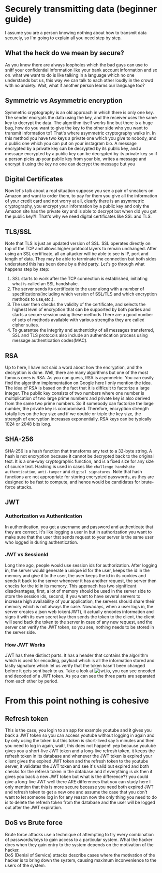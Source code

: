 # Securely transmitting data (beginner guide)
I assume you are a person knowing nothing about how to transmit data securely, so I'm going to explain all you need step 
by step.

## What the heck do we mean by secure?
As you know there are always loopholes which the bad guys can use to sniff your confidential information like your bank 
account information and so on. what we want to do is like talking in a language which no one understands but us, this 
way we can talk to each other loudly in the crowd with no anxiety. Wait, what if another person learns our language too?

## Symmetric vs Asymmetric encryption
Symmetric cryptography is an old approach in which there is only one key. The sender encrypts the data using the key, and 
the receiver uses the same key to decrypt the data. The algorithm itself works fine but there is a huge bug, how do you 
want to give the key to the other side who you want to transmit information to? That's where asymmetric cryptography walks
in. In this method you have two keys a private one which you give to nobody, and a public one which you can put on your
instagram bio. A message encrypted by a private key can be decrypted by its public key, and a message encrypted by a 
public key can be decrypted by its private key so if a person picks up your public key from your bio, writes a message and
encrypt it using the key no one can decrypt the message but you

## Digital Certificates
Now let's talk about a real situation suppose you see a pair of sneakers on Amazon and want to order them, to pay for them
you give all the information of your credit card and not worry at all, clearly there is an asymmetric cryptography, you 
encrypt your information by a public key and only the Amazon site has the private key and is able to decrypt but when did
you get the public key?!! That's why we need digital certificates like SSL and TLS. 

## TLS/SSL
Note that TLS is just an updated version of SSL. SSL operates directly on top of the TCP and allows higher protocol layers
to remain unchanged. After using an SSL certificate, all an attacker will be able to see is IP, port and length of data. 
They may be able to terminate the connection but both sides understand this has been done by a third party. Let's go through
what happens step by step:<br/>
1. SSL starts to work after the TCP connection is established, initiating what is called an SSL handshake.<br/>
2. The server sends its certificate to the user along with a number of specifications(including which version of SSL/TLS
   and which encryption methods to use,etc.).
3. The user then checks the validity of the certificate, and selects the highest level of encryption that can be supported 
by both parties and starts a secure session using these methods.There are a good number of sets of methods available with 
   various strengths they are called cipher suites.
4. To guarantee the integrity and authenticity of all messages transferred, SSL and TLS protocols also include an 
   authentication process using message authentication codes(MAC).
   
## RSA
Up to here, I have not said a word about how the encryption, and the decryption is done. Well, there are many algorithms 
but one of the most famous ones is RSA. As you can guess, RSA is asymmetric. You can easily find the algorithm 
implementation on Google here I only mention the idea. The idea of RSA is based on the fact that it is difficult to factorize 
a large integer. The public key consists of two numbers where one number is multiplication of two large prime numbers and 
private key is also derived from the same two prime numbers. So if somebody can factorize the large number, the private 
key is compromised. Therefore, encryption strength totally lies on the key size and if we double or triple the key size, 
the strength of encryption increases exponentially. RSA keys can be typically 1024 or 2048 bits long.

## SHA-256
SHA-256 is a hash function that transforms any text to a 32-byte string. A hash is not encryption because it cannot be 
decrypted back to the original text. It is a one-way cryptographic function, and is a fixed size for any size of source 
text. Hashing is used in cases like `challenge handshake authentication`, `anti-tamper` and `digital signatures`. Note
that hash functions are not appropriate for storing encrypted passwords, as they are designed to be fast to compute, and 
hence would be candidates for brute-force attacks.

## JWT
### Authorization vs Authentication
In authentication, you get a username and password and authenticate that they are correct. It's like logging a user in 
but in authorization you want to make sure that the user that sends request to your server is the same user who logged in
during authentication.
### JWT vs SessionId
Long time ago, people would use session ids for authorization. After logging in, the server would generate a unique id
for the user, keeps the id in the memory and give it to the user, the user keeps the id in its cookies and sends it back
to the server whenever it has another request, the server then checks for the id in its memory. This approach has two 
significant disadvantages, first, a lot of memory should be used in the server side to store the session ids, second,
if you want to have several servers to increase high availability of your application, the servers should share their 
memory which is not always the case. Nowadays, when a user logs in, the server creates a json web token(JWT), it actually
encodes information and signs it with its own secret key then sends the token to the client, the client will send back the 
token to the server in case of any new request, and the server can verify the JWT token, so you see, nothing needs to be 
stored in the server side.
### How JWT Works
JWT has three distinct parts. It has a header that contains the algorithm which is used for encoding, payload which is all
the information stored and lastly signature which let us verify that the token hasn't been changed before it gets sent back
to us. Take a look at ![jwt.io](jwt.io), you can see encoded and decoded of a JWT token. As you can see the three parts 
are separated from each other by period.


# From this point nothing is cohesive
## Refresh token
This is the case, you login to an app for example youtube and it gives you back a JWT token so you can access youtube 
without logging in again and by only using the token but this token is short-lived say 5 minutes and then you need to 
log in again, wait!, this does not happen!! yep because youtube gives you a short-live JWT token and a long-live refresh 
token, it keeps the refresh token in its database and whenever the JWT token is expired your client gives the expired JWT 
token and the refresh token to the youtube server, it validates the JWT token and see it's valid but expired and both checks
for the refresh token in the database and if everything is ok then it gives you back a new JWT token but what is the difference??
you could give a long-live JWT well there ARE differences that you can study here I only mention that this is more secure
because you need both expired JWT and refresh token to get a new one and assume the case that you don't want to let someone
log in for any reason now the only thing you need to do is to delete the refresh token from the database and the user will
be logged out after the JWT expiration.

## DoS vs Brute force
Brute force attacks use a technique of attempting to try every combination of passwords/keys to gain access to a particular 
system. What the hacker does when they gain entry to the system depends on the motivation of the hacker.<br/>
DoS (Denial of Service) attacks describe cases where the motivation of the hacker is to bring down the system, causing 
maximum inconvenience to the users of the system.

